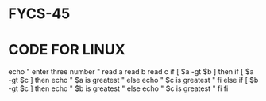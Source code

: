 # FYCS-45
# CODE FOR LINUX
echo " enter three number "
read a
read b
read c
if [ $a -gt $b ]
then 
if [ $a -gt $c ]
then
echo " $a is greatest "
else
echo " $c is greatest "
fi 
else
if [ $b -gt $c ]
then
echo " $b is greatest "
else
echo " $c is greatest "
fi
fi
